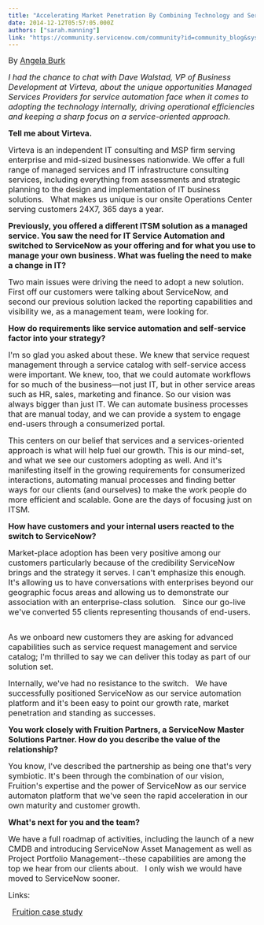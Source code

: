 ```yaml
---
title: "Accelerating Market Penetration By Combining Technology and ServicesOriented Thinking"
date: 2014-12-12T05:57:05.000Z
authors: ["sarah.manning"]
link: "https://community.servicenow.com/community?id=community_blog&sys_id=3c0e6a2ddbd0dbc01dcaf3231f961937"
---
```

<p class="ResponseBullet" style="margin-bottom: .0001pt;"><span style="font-size: 12pt;">By <a title="" _jive_internal="true" href="/people/angela.burk">Angela Burk</a></span></p><p></p><p><span style="font-size: 12pt;"><em>I had the chance to chat with Dave Walstad, VP of Business Development at Virteva, about the unique opportunities Managed Services Providers for service automation face when it comes to adopting the technology internally, driving operational efficiencies and keeping a sharp focus on a service-oriented approach.</em></span></p><p></p><p><span style="font-size: 12pt;"><strong>Tell me about Virteva.</strong></span></p><p><span style="font-size: 12pt;">Virteva is an independent IT consulting and MSP firm serving enterprise and mid-sized businesses nationwide. We offer a full range of managed services and IT infrastructure consulting services, including everything from assessments and strategic planning to the design and implementation of IT business solutions.   What makes us unique is our onsite Operations Center serving customers 24X7, 365 days a year.</span></p><p></p><p><span style="font-size: 12pt;"><strong>Previously, you offered a different ITSM solution as a managed service. You saw the need for IT Service Automation and switched to ServiceNow as your offering and for what you use to manage your own business. What was fueling the need to make a change in IT?</strong></span></p><p><span style="font-size: 12pt;">Two main issues were driving the need to adopt a new solution. First off our customers were talking about ServiceNow, and second our previous solution lacked the reporting capabilities and visibility we, as a management team, were looking for.</span></p><p></p><p><span style="font-size: 12pt;"><strong>How do requirements like service automation and self-service factor into your strategy?</strong></span></p><p><span style="font-size: 12pt;">I'm so glad you asked about these. We knew that service request management through a service catalog with self-service access were important. We knew, too, that we could automate workflows for so much of the business—not just IT, but in other service areas such as HR, sales, marketing and finance. So our vision was always bigger than just IT. We can automate business processes that are manual today, and we can provide a system to engage end-users through a consumerized portal. </span></p><p></p><p><span style="font-size: 12pt;">This centers on our belief that services and a services-oriented approach is what will help fuel our growth. This is our mind-set, and what we see our customers adopting as well. And it's manifesting itself in the growing requirements for consumerized interactions, automating manual processes and finding better ways for our clients (and ourselves) to make the work people do more efficient and scalable. Gone are the days of focusing just on ITSM.</span></p><p></p><p><span style="font-size: 12pt;"><strong>How have customers and your internal users reacted to the switch to ServiceNow?</strong></span></p><p><span style="font-size: 12pt;">Market-place adoption has been very positive among our customers particularly because of the credibility ServiceNow brings and the strategy it serves. I can't emphasize this enough.   It's allowing us to have conversations with enterprises beyond our geographic focus areas and allowing us to demonstrate our association with an enterprise-class solution.   Since our go-live we've converted 55 clients representing thousands of end-users. </span></p><p><br/><span style="font-size: 12pt;"> As we onboard new customers they are asking for advanced capabilities such as service request management and service catalog; I'm thrilled to say we can deliver this today as part of our solution set.</span></p><p></p><p><span style="font-size: 12pt;">Internally, we've had no resistance to the switch.   We have successfully positioned ServiceNow as our service automation platform and it's been easy to point our growth rate, market penetration and standing as successes.</span></p><p></p><p><span style="font-size: 12pt;"><strong>You work closely with Fruition Partners, a ServiceNow Master Solutions Partner. How do you describe the value of the relationship?</strong></span></p><p><span style="font-size: 12pt;">You know, I've described the partnership as being one that's very symbiotic. It's been through the combination of our vision, Fruition's expertise and the power of ServiceNow as our service automaton platform that we've seen the rapid acceleration in our own maturity and customer growth. </span></p><p></p><p><span style="font-size: 12pt;"><strong>What's next for you and the team?</strong></span></p><p><span style="font-size: 12pt;">We have a full roadmap of activities, including the launch of a new CMDB and introducing ServiceNow Asset Management as well as Project Portfolio Management--these capabilities are among the top we hear from our clients about.   I only wish we would have moved to ServiceNow sooner.</span></p><p></p><p><span style="font-size: 12pt;">Links:</span></p><p>   <a href="http://fruitionpartners.com/case-study/2013/12/19/embracing-saas-a-msp-success-story"><span style="font-size: 12pt;">Fruition case study</span></a></p>